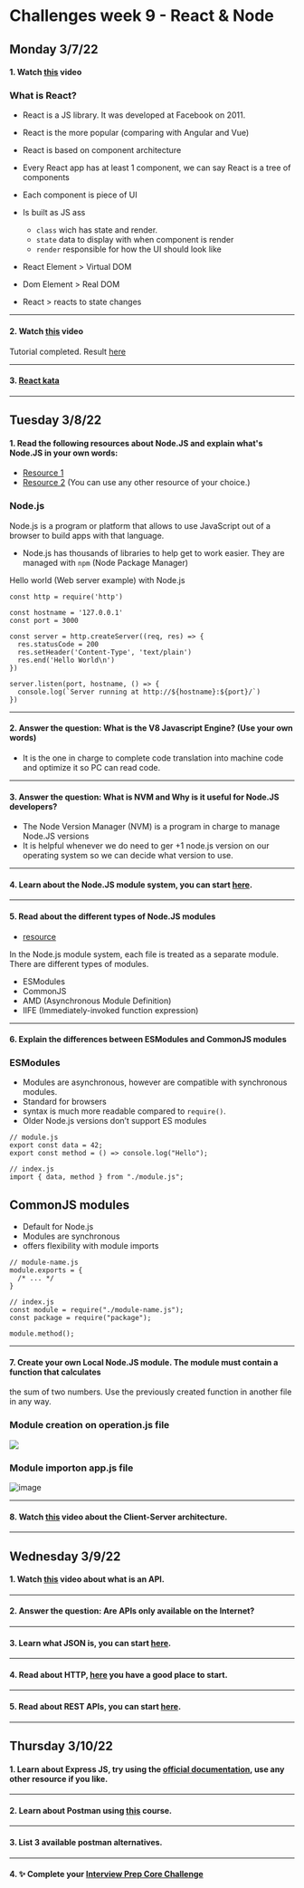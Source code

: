 # Challenges week 9 - React & Node

## Monday 3/7/22

#### 1. Watch [this](https://www.youtube.com/watch?v=N3AkSS5hXMA) video

### What is React?

* React is a JS library. It was developed at Facebook on 2011.
* React is the more popular (comparing with Angular and Vue)
* React is based on component architecture
* Every React app has at least 1 component, we can say React is a tree of components
* Each component is piece of UI
* Is built as JS ass
  * ``class`` wich has state and render.
  * ``state`` data to display with when component is render
  * ``render`` responsible for how the UI should look like 

* React Element > Virtual DOM
* Dom Element > Real DOM

* React > reacts to state changes



***
#### 2. Watch [this](https://www.youtube.com/watch?v=hQAHSlTtcmY) video

Tutorial completed. Result [here](https://github.com/devarenas/react-todo)

***
#### 3. [React kata](https://www.codewars.com/kata/5a95947f4a6b342636000173)

***
## Tuesday 3/8/22

#### 1. Read the following resources about Node.JS and explain what's Node.JS in your own words:
* [Resource 1](https://nodejs.dev/learn)
* [Resource 2](https://www.freecodecamp.org/news/what-exactly-is-node-js-ae36e97449f5/)  (You can use any other resource of your choice.)

### Node.js

Node.js is a program or platform that allows to use JavaScript out of a browser to build apps with that language.

* Node.js has thousands of libraries to help get to work easier. They are managed with ``npm`` (Node Package Manager)


Hello world (Web server example) with Node.js 
```
const http = require('http')

const hostname = '127.0.0.1'
const port = 3000

const server = http.createServer((req, res) => {
  res.statusCode = 200
  res.setHeader('Content-Type', 'text/plain')
  res.end('Hello World\n')
})

server.listen(port, hostname, () => {
  console.log(`Server running at http://${hostname}:${port}/`)
})
```


***
#### 2. Answer the question: What is the V8 Javascript Engine? (Use your own words)
* It is the one in charge to complete code translation into machine code and optimize it so PC can read code.

***
#### 3. Answer the question: What is NVM and Why is it useful for Node.JS developers?
* The Node Version Manager (NVM) is a program in charge to manage Node.JS versions
* It is helpful whenever we do need to ger +1 node.js version on our operating system so we can decide what version to use.


***
#### 4. Learn about the Node.JS module system, you can start [here](https://nodejs.org/api/modules.html).

***
#### 5. Read about the different types of Node.JS modules
* [resource](https://lenguajejs.com/automatizadores/introduccion/commonjs-vs-es-modules/)

In the Node.js module system, each file is treated as a separate module. There are different types of modules.

* ESModules
* CommonJS 
* AMD (Asynchronous Module Definition) 
* IIFE (Immediately-invoked function expression)


***
#### 6. Explain the differences between ESModules and CommonJS modules

### ESModules
* Modules are asynchronous, however are compatible with synchronous modules.
* Standard for browsers
* syntax is much more readable compared to ``require()``.
* Older Node.js versions don’t support ES modules

```
// module.js
export const data = 42;
export const method = () => console.log("Hello");

// index.js
import { data, method } from "./module.js";

```

## CommonJS modules
* Default for Node.js
* Modules are synchronous
* offers flexibility with module imports

```
// module-name.js
module.exports = {
  /* ... */
}

// index.js
const module = require("./module-name.js");
const package = require("package");

module.method();

```

***
#### 7. Create your own Local Node.JS module. The module must contain a function that calculates
the sum of two numbers. Use the previously created function in another file in any way.


### Module creation on operation.js file

![](https://github.com/devarenas/core-code/blob/main/src/images/first-module-2.PNG)

### Module importon app.js file

![image](https://github.com/devarenas/core-code/blob/main/src/images/first-module.PNG)


***
#### 8. Watch [this](https://www.youtube.com/watch?v=h-n_gyyNly8) video about the Client-Server architecture.

***
## Wednesday 3/9/22

#### 1. Watch [this](https://www.youtube.com/watch?v=s7wmiS2mSXY) video about what is an API.

***
#### 2. Answer the question: Are APIs only available on the Internet?

***
#### 3. Learn what JSON is, you can start [here](https://www.youtube.com/watch?v=iiADhChRriM&pp=ugMICgJlcxABGAE%3D).

***
#### 4. Read about HTTP, [here](https://developer.mozilla.org/es/docs/Web/HTTP) you have a good place to start.

***
#### 5. Read about REST APIs, you can start [here](https://www.redhat.com/es/topics/api/what-is-a-rest-api).

***
## Thursday 3/10/22

#### 1. Learn about Express JS, try using the [official documentation](https://expressjs.com/), use any other resource if you like.

***
#### 2. Learn about Postman using [this](https://www.youtube.com/watch?v=VywxIQ2ZXw4) course.

***
#### 3. List 3 available postman alternatives.

***
#### 4. ✨ Complete your [Interview Prep Core Challenge](https://www.notion.so/Mock-Interviews-a997bd9a907c43e58530ffca517f4cae)

